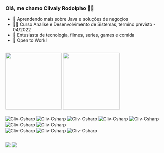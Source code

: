 ### Olá, me chamo Clivaly Rodolpho 👋😀


- 🌱 Aprendendo mais sobre Java e soluções de negoçios
- 👨‍🎓 Curso Analise e Desenvolvimento de Sistemas, termino previsto - 04/2022
- 🤖 Entusiasta de tecnologia, filmes, series, games e comida
- 💼 Open to Work!
     

##

<div>
  <a href="https://github.com/clivaly">
  <img height="180em" src="https://github-readme-stats.vercel.app/api?username=clivaly&show_icons=true&theme=gruvbox&include_all_commits=true&count_private=true"/>
       
  <img height="180em"  src="https://github-readme-stats.vercel.app/api/top-langs/?username=clivaly&layout=compact&langs_count=7&theme=gruvbox"/>
</div> 
  
<div style="display: inline-block"><br> 
  <img align="center" alt="Cliv-Csharp" src="https://img.shields.io/badge/JavaScript-F7DF1E?style=for-the-badge&logo=javascript&logoColor=black">
  <img align="center" alt="Cliv-Csharp" src="https://img.shields.io/badge/TypeScript-007ACC?style=for-the-badge&logo=typescript&logoColor=white">
  <img align="center" alt="Cliv-Csharp" src="https://img.shields.io/badge/React-20232A?style=for-the-badge&logo=react&logoColor=61DAFB">
  <img align="center" alt="Cliv-Csharp" src="https://img.shields.io/badge/Java-ED8B00?style=for-the-badge&logo=java&logoColor=white">
<!-- <img align="center" alt="Cliv-Csharp" src="https://img.shields.io/badge/Redux-593D88?style=for-the-badge&logo=redux&logoColor=white"> -->
  <img align="center" alt="Cliv-Csharp" src="https://img.shields.io/badge/Node.js-43853D?style=for-the-badge&logo=node.js&logoColor=white">
<!--   <img align="center" alt="Cliv-Csharp" src="https://img.shields.io/badge/React_Native-20232A?style=for-the-badge&logo=react&logoColor=61DAFB">      -->
  <img align="center" alt="Cliv-Csharp" src="https://img.shields.io/badge/HTML5-E34F26?style=for-the-badge&logo=html5&logoColor=white">
  <img align="center" alt="Cliv-Csharp" src="https://img.shields.io/badge/Sass-CC6699?style=for-the-badge&logo=sass&logoColor=white">
      </br>
  <img align="center" alt="Cliv-Csharp" src="https://img.shields.io/badge/CSS3-1572B6?style=for-the-badge&logo=css3&logoColor=white">     
  <img align="center" alt="Cliv-Csharp" src="https://img.shields.io/badge/styled--components-DB7093?style=for-the-badge&logo=styled-components&logoColor=white">
<!--   <img align="center" alt="Cliv-Csharp" src="https://img.shields.io/badge/MongoDB-4EA94B?style=for-the-badge&logo=mongodb&logoColor=white"> -->  
  <img align="center" alt="Cliv-Csharp" src="https://img.shields.io/badge/C%23-239120?style=for-the-badge&logo=c-sharp&logoColor=white">
<!--   <img align="center" alt="Cliv-Csharp" src="https://img.shields.io/badge/Heroku-430098?style=for-the-badge&logo=heroku&logoColor=white"> -->
<!--   <img align="center" alt="Cliv-Csharp" src="https://img.shields.io/badge/Unity-100000?style=for-the-badge&logo=unity&logoColor=white"> -->
    
  
    
    
</div>
  
  ##
  
<div>   	
 <a href = "mailto:clivalydev@gmail.com"><img src="https://img.shields.io/badge/-Gmail-%23333?style=for-the-badge&logo=gmail&logoColor=white" target="_blank"></a>
 <a href="https://www.linkedin.com/in/clivaly-rodolpho" target="_blank"><img src="https://img.shields.io/badge/-LinkedIn-%230077B5?style=for-the-badge&logo=linkedin&logoColor=white" target="_blank"></a> 
 
<!--   ![Snake animation](https://github.com/clivaly/blob/output/github-contribution-grid-snake.svg) --> 
</div>
